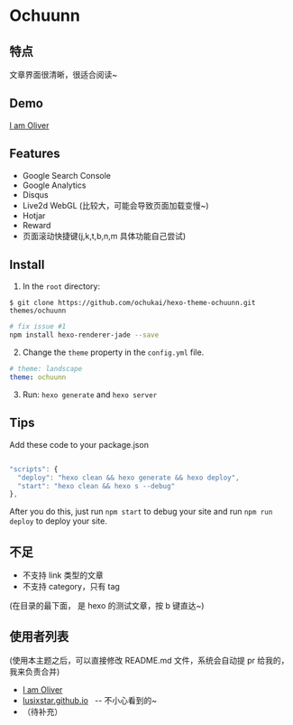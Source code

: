# Ochuunn

## 特点
文章界面很清晰，很适合阅读~

## Demo
[I am Oliver](http://ochukai.me)

## Features

* Google Search Console
* Google Analytics
* Disqus
* Live2d WebGL (比较大，可能会导致页面加载变慢~)
* Hotjar
* Reward
* 页面滚动快捷键(j,k,t,b,n,m 具体功能自己尝试)


## Install
1. In the `root` directory:

```git
$ git clone https://github.com/ochukai/hexo-theme-ochuunn.git themes/ochuunn
```

```sh
# fix issue #1
npm install hexo-renderer-jade --save
```

2. Change the `theme` property in the `config.yml` file.

```yml
# theme: landscape
theme: ochuunn
```

3. Run: `hexo generate` and `hexo server`


## Tips
Add these code to your package.json

```js

"scripts": {
  "deploy": "hexo clean && hexo generate && hexo deploy",
  "start": "hexo clean && hexo s --debug"
},

```

After you do this, just run `npm start` to debug your site and run `npm run deploy` to deploy your site.

## 不足

* 不支持 link 类型的文章
* 不支持 category，只有 tag

(在目录的最下面， 是 hexo 的测试文章，按 b 键直达~)

## 使用者列表
(使用本主题之后，可以直接修改 README.md 文件，系统会自动提 pr 给我的，我来负责合并)

* [I am Oliver](http://ochukai.me)
* [lusixstar.github.io](https://lusixstar.github.io)    -- 不小心看到的~
* （待补充）
